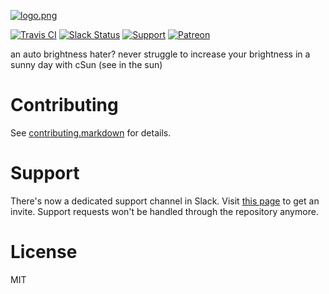 [![logo.png][3]][2]

[![Travis CI][5]][4] [![Slack Status][17]][18] [![Support](https://supporter.60devs.com/api/b/f4co3kmopd9mngbzjgn6ymbug)](https://supporter.60devs.com/give/f4co3kmopd9mngbzjgn6ymbug) [![Patreon][19]][20]

an auto brightness hater? never struggle to increase your brightness in a sunny day with cSun (see in the sun)
# Contributing

See [contributing.markdown][14] for details.

# Support

There's now a dedicated support channel in Slack. Visit [this page][21] to get an invite. Support requests won't be handled through the repository anymore.

# License

MIT

[1]: https://github.com/bevacqua/dragula/blob/master/resources/demo.png
[2]: https://github.com/hamedbaatour/cSun
[3]: blob:http://imgur.com/68092937-a1ed-40f1-93c6-8691ebfe462a
[4]: https://travis-ci.org/bevacqua/dragula
[5]: https://travis-ci.org/bevacqua/dragula.svg

[14]: https://github.com/bevacqua/dragula/blob/master/.github/contributing.markdown
[17]: https://dragula-slackin.herokuapp.com/badge.svg
[18]: https://bevacqua.github.io/dragula/
[19]: https://rawgit.com/bevacqua/dragula/master/resources/patreon.svg
[20]: https://patreon.com/bevacqua
[21]: https://dragula-slackin.herokuapp.com/
